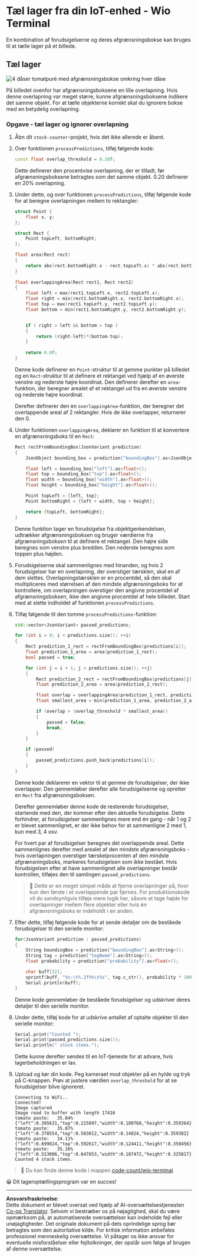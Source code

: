 <!--
CO_OP_TRANSLATOR_METADATA:
{
  "original_hash": "0b2ae20b0fc8e73c9598dea937cac038",
  "translation_date": "2025-08-27T22:19:52+00:00",
  "source_file": "5-retail/lessons/2-check-stock-device/wio-terminal-count-stock.md",
  "language_code": "da"
}
-->
# Tæl lager fra din IoT-enhed - Wio Terminal

En kombination af forudsigelserne og deres afgrænsningsbokse kan bruges til at tælle lager på et billede.

## Tæl lager

![4 dåser tomatpuré med afgrænsningsbokse omkring hver dåse](../../../../../translated_images/rpi-stock-with-bounding-boxes.b5540e2ecb7cd49f1271828d3be412671d950e87625c5597ea97c90f11e01097.da.jpg)

På billedet ovenfor har afgrænsningsboksene en lille overlapning. Hvis denne overlapning var meget større, kunne afgrænsningsboksene indikere det samme objekt. For at tælle objekterne korrekt skal du ignorere bokse med en betydelig overlapning.

### Opgave - tæl lager og ignorer overlapning

1. Åbn dit `stock-counter`-projekt, hvis det ikke allerede er åbent.

1. Over funktionen `processPredictions`, tilføj følgende kode:

    ```cpp
    const float overlap_threshold = 0.20f;
    ```

    Dette definerer den procentvise overlapning, der er tilladt, før afgrænsningsboksene betragtes som det samme objekt. 0.20 definerer en 20% overlapning.

1. Under dette, og over funktionen `processPredictions`, tilføj følgende kode for at beregne overlapningen mellem to rektangler:

    ```cpp
    struct Point {
        float x, y;
    };

    struct Rect {
        Point topLeft, bottomRight;
    };

    float area(Rect rect)
    {
        return abs(rect.bottomRight.x - rect.topLeft.x) * abs(rect.bottomRight.y - rect.topLeft.y);
    }
     
    float overlappingArea(Rect rect1, Rect rect2)
    {
        float left = max(rect1.topLeft.x, rect2.topLeft.x);
        float right = min(rect1.bottomRight.x, rect2.bottomRight.x);
        float top = max(rect1.topLeft.y, rect2.topLeft.y);
        float bottom = min(rect1.bottomRight.y, rect2.bottomRight.y);
    
    
        if ( right > left && bottom > top )
        {
            return (right-left)*(bottom-top);
        }
        
        return 0.0f;
    }
    ```

    Denne kode definerer en `Point`-struktur til at gemme punkter på billedet og en `Rect`-struktur til at definere et rektangel ved hjælp af en øverste venstre og nederste højre koordinat. Den definerer derefter en `area`-funktion, der beregner arealet af et rektangel ud fra en øverste venstre og nederste højre koordinat.

    Derefter definerer den en `overlappingArea`-funktion, der beregner det overlappende areal af 2 rektangler. Hvis de ikke overlapper, returnerer den 0.

1. Under funktionen `overlappingArea`, deklarer en funktion til at konvertere en afgrænsningsboks til en `Rect`:

    ```cpp
    Rect rectFromBoundingBox(JsonVariant prediction)
    {
        JsonObject bounding_box = prediction["boundingBox"].as<JsonObject>();
    
        float left = bounding_box["left"].as<float>();
        float top = bounding_box["top"].as<float>();
        float width = bounding_box["width"].as<float>();
        float height = bounding_box["height"].as<float>();
    
        Point topLeft = {left, top};
        Point bottomRight = {left + width, top + height};
    
        return {topLeft, bottomRight};
    }
    ```

    Denne funktion tager en forudsigelse fra objektgenkendelsen, udtrækker afgrænsningsboksen og bruger værdierne fra afgrænsningsboksen til at definere et rektangel. Den højre side beregnes som venstre plus bredden. Den nederste beregnes som toppen plus højden.

1. Forudsigelserne skal sammenlignes med hinanden, og hvis 2 forudsigelser har en overlapning, der overstiger tærsklen, skal en af dem slettes. Overlapningstærsklen er en procentdel, så den skal multipliceres med størrelsen af den mindste afgrænsningsboks for at kontrollere, om overlapningen overstiger den angivne procentdel af afgrænsningsboksen, ikke den angivne procentdel af hele billedet. Start med at slette indholdet af funktionen `processPredictions`.

1. Tilføj følgende til den tomme `processPredictions`-funktion:

    ```cpp
    std::vector<JsonVariant> passed_predictions;

    for (int i = 0; i < predictions.size(); ++i)
    {
        Rect prediction_1_rect = rectFromBoundingBox(predictions[i]);
        float prediction_1_area = area(prediction_1_rect);
        bool passed = true;

        for (int j = i + 1; j < predictions.size(); ++j)
        {
            Rect prediction_2_rect = rectFromBoundingBox(predictions[j]);
            float prediction_2_area = area(prediction_2_rect);

            float overlap = overlappingArea(prediction_1_rect, prediction_2_rect);
            float smallest_area = min(prediction_1_area, prediction_2_area);

            if (overlap > (overlap_threshold * smallest_area))
            {
                passed = false;
                break;
            }
        }

        if (passed)
        {
            passed_predictions.push_back(predictions[i]);
        }
    }
    ```

    Denne kode deklarerer en vektor til at gemme de forudsigelser, der ikke overlapper. Den gennemløber derefter alle forudsigelserne og opretter en `Rect` fra afgrænsningsboksen.

    Derefter gennemløber denne kode de resterende forudsigelser, startende med den, der kommer efter den aktuelle forudsigelse. Dette forhindrer, at forudsigelser sammenlignes mere end én gang - når 1 og 2 er blevet sammenlignet, er der ikke behov for at sammenligne 2 med 1, kun med 3, 4 osv.

    For hvert par af forudsigelser beregnes det overlappende areal. Dette sammenlignes derefter med arealet af den mindste afgrænsningsboks - hvis overlapningen overstiger tærskelprocenten af den mindste afgrænsningsboks, markeres forudsigelsen som ikke bestået. Hvis forudsigelsen efter at have sammenlignet alle overlapninger består kontrollen, tilføjes den til samlingen `passed_predictions`.

    > 💁 Dette er en meget simpel måde at fjerne overlapninger på, hvor kun den første i et overlappende par fjernes. For produktionskode vil du sandsynligvis tilføje mere logik her, såsom at tage højde for overlapninger mellem flere objekter eller hvis én afgrænsningsboks er indeholdt i en anden.

1. Efter dette, tilføj følgende kode for at sende detaljer om de beståede forudsigelser til den serielle monitor:

    ```cpp
    for(JsonVariant prediction : passed_predictions)
    {
        String boundingBox = prediction["boundingBox"].as<String>();
        String tag = prediction["tagName"].as<String>();
        float probability = prediction["probability"].as<float>();

        char buff[32];
        sprintf(buff, "%s:\t%.2f%%\t%s", tag.c_str(), probability * 100.0, boundingBox.c_str());
        Serial.println(buff);
    }
    ```

    Denne kode gennemløber de beståede forudsigelser og udskriver deres detaljer til den serielle monitor.

1. Under dette, tilføj kode for at udskrive antallet af optalte objekter til den serielle monitor:

    ```cpp
    Serial.print("Counted ");
    Serial.print(passed_predictions.size());
    Serial.println(" stock items.");
    ```

    Dette kunne derefter sendes til en IoT-tjeneste for at advare, hvis lagerbeholdningen er lav.

1. Upload og kør din kode. Peg kameraet mod objekter på en hylde og tryk på C-knappen. Prøv at justere værdien `overlap_threshold` for at se forudsigelser blive ignoreret.

    ```output
    Connecting to WiFi..
    Connected!
    Image captured
    Image read to buffer with length 17416
    tomato paste:   35.84%  {"left":0.395631,"top":0.215897,"width":0.180768,"height":0.359364}
    tomato paste:   35.87%  {"left":0.378554,"top":0.583012,"width":0.14824,"height":0.359382}
    tomato paste:   34.11%  {"left":0.699024,"top":0.592617,"width":0.124411,"height":0.350456}
    tomato paste:   35.16%  {"left":0.513006,"top":0.647853,"width":0.187472,"height":0.325817}
    Counted 4 stock items.
    ```

> 💁 Du kan finde denne kode i mappen [code-count/wio-terminal](../../../../../5-retail/lessons/2-check-stock-device/code-count/wio-terminal).

😀 Dit lageroptællingsprogram var en succes!

---

**Ansvarsfraskrivelse**:  
Dette dokument er blevet oversat ved hjælp af AI-oversættelsestjenesten [Co-op Translator](https://github.com/Azure/co-op-translator). Selvom vi bestræber os på nøjagtighed, skal du være opmærksom på, at automatiserede oversættelser kan indeholde fejl eller unøjagtigheder. Det originale dokument på dets oprindelige sprog bør betragtes som den autoritative kilde. For kritisk information anbefales professionel menneskelig oversættelse. Vi påtager os ikke ansvar for eventuelle misforståelser eller fejltolkninger, der opstår som følge af brugen af denne oversættelse.